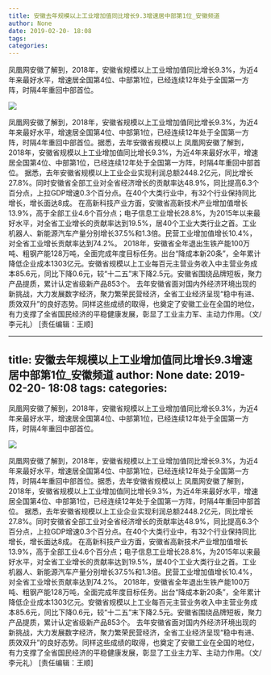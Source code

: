 ```yaml
---
title: 安徽去年规模以上工业增加值同比增长9.3增速居中部第1位_安徽频道
author: None
date: 2019-02-20- 18:08
tags: 
categories: 
---
```

凤凰网安徽了解到，2018年，安徽省规模以上工业增加值同比增长9.3%，为近4年来最好水平，增速居全国第4位、中部第1位，已经连续12年处于全国第一方阵，时隔4年重回中部首位。
<!-- more -->
                
<img align="center" border="0" src="http://p2.ifengimg.com/a/2016/0810/204c433878d5cf9size1_w16_h16.png" />
                
            
凤凰网安徽了解到，2018年，安徽省规模以上工业增加值同比增长9.3%，为近4年来最好水平，增速居全国第4位、中部第1位，已经连续12年处于全国第一方阵，时隔4年重回中部首位。据悉，去年安徽省规模以上
凤凰网安徽了解到，2018年，安徽省规模以上工业增加值同比增长9.3%，为近4年来最好水平，增速居全国第4位、中部第1位，已经连续12年处于全国第一方阵，时隔4年重回中部首位。
据悉，去年安徽省规模以上工业企业实现利润总额2448.2亿元，同比增长27.8%。同时安徽省全部工业对全省经济增长的贡献率达48.9%，同比提高6.3个百分点，上拉GDP增速0.3个百分点。在40个大类行业中，有32个行业保持同比增长，增长面达8成。
在高新科技产业方面，安徽省高新技术产业增加值增长13.9%，高于全部工业4.6个百分点；电子信息工业增长28.8%，为2015年以来最好水平，对全省工业增长的贡献率达到19.5%，居40个工业大类行业之首。工业机器人、新能源汽车产量分别增长37.5%和1.3倍。民营工业增加值增长10.4%，对全省工业增长贡献率达到74.2%。
2018年，安徽省全年退出生铁产能100万吨、粗钢产能128万吨，全面完成年度目标任务。出台“降成本新20条”，全年累计降低企业成本1303亿元。安徽省规模以上工业每百元主营业务收入中主营业务成本85.6元，同比下降0.6元，较“十二五”末下降2.5元。安徽省围绕品牌短板，聚力产品提质，累计认定省级新产品853个。
去年安徽省面对国内外经济环境出现的新挑战，大力发展数字经济，聚力繁荣民营经济，全省工业经济呈现“稳中有进、质效双升”的良好态势。同样这些成绩的取得，也奠定了安徽工业在全国的地位，有力支撑了全省国民经济的平稳健康发展，彰显了工业主力军、主动力作用。（文/李元礼）
[责任编辑：王顺]
            
---
title: 安徽去年规模以上工业增加值同比增长9.3增速居中部第1位_安徽频道
author: None
date: 2019-02-20- 18:08
tags: 
categories: 
---
凤凰网安徽了解到，2018年，安徽省规模以上工业增加值同比增长9.3%，为近4年来最好水平，增速居全国第4位、中部第1位，已经连续12年处于全国第一方阵，时隔4年重回中部首位。
<!-- more -->
                
<img align="center" border="0" src="http://p2.ifengimg.com/a/2016/0810/204c433878d5cf9size1_w16_h16.png" />
                
            
凤凰网安徽了解到，2018年，安徽省规模以上工业增加值同比增长9.3%，为近4年来最好水平，增速居全国第4位、中部第1位，已经连续12年处于全国第一方阵，时隔4年重回中部首位。据悉，去年安徽省规模以上
凤凰网安徽了解到，2018年，安徽省规模以上工业增加值同比增长9.3%，为近4年来最好水平，增速居全国第4位、中部第1位，已经连续12年处于全国第一方阵，时隔4年重回中部首位。
据悉，去年安徽省规模以上工业企业实现利润总额2448.2亿元，同比增长27.8%。同时安徽省全部工业对全省经济增长的贡献率达48.9%，同比提高6.3个百分点，上拉GDP增速0.3个百分点。在40个大类行业中，有32个行业保持同比增长，增长面达8成。
在高新科技产业方面，安徽省高新技术产业增加值增长13.9%，高于全部工业4.6个百分点；电子信息工业增长28.8%，为2015年以来最好水平，对全省工业增长的贡献率达到19.5%，居40个工业大类行业之首。工业机器人、新能源汽车产量分别增长37.5%和1.3倍。民营工业增加值增长10.4%，对全省工业增长贡献率达到74.2%。
2018年，安徽省全年退出生铁产能100万吨、粗钢产能128万吨，全面完成年度目标任务。出台“降成本新20条”，全年累计降低企业成本1303亿元。安徽省规模以上工业每百元主营业务收入中主营业务成本85.6元，同比下降0.6元，较“十二五”末下降2.5元。安徽省围绕品牌短板，聚力产品提质，累计认定省级新产品853个。
去年安徽省面对国内外经济环境出现的新挑战，大力发展数字经济，聚力繁荣民营经济，全省工业经济呈现“稳中有进、质效双升”的良好态势。同样这些成绩的取得，也奠定了安徽工业在全国的地位，有力支撑了全省国民经济的平稳健康发展，彰显了工业主力军、主动力作用。（文/李元礼）
[责任编辑：王顺]
            
